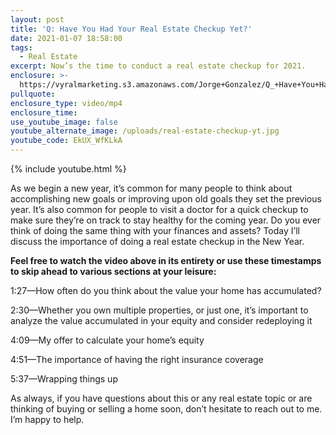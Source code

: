 ```yaml
---
layout: post
title: 'Q: Have You Had Your Real Estate Checkup Yet?'
date: 2021-01-07 18:58:00
tags:
  - Real Estate
excerpt: Now’s the time to conduct a real estate checkup for 2021.
enclosure: >-
  https://vyralmarketing.s3.amazonaws.com/Jorge+Gonzalez/Q_+Have+You+Had+Your+Real+Estate+Checkup+Yet_.mp4
pullquote:
enclosure_type: video/mp4
enclosure_time:
use_youtube_image: false
youtube_alternate_image: /uploads/real-estate-checkup-yt.jpg
youtube_code: EkUX_WfKLkA
---
```

{% include youtube.html %}

As we begin a new year, it’s common for many people to think about accomplishing new goals or improving upon old goals they set the previous year. It’s also common for people to visit a doctor for a quick checkup to make sure they’re on track to stay healthy for the coming year. Do you ever think of doing the same thing with your finances and assets? Today I’ll discuss the importance of doing a real estate checkup in the New Year.&nbsp;

**Feel free to watch the video above in its entirety or use these timestamps to skip ahead to various sections at your leisure:&nbsp;**

1:27—How often do you think about the value your home has accumulated?&nbsp;

2:30—Whether you own multiple properties, or just one, it’s important to analyze the value accumulated in your equity and consider redeploying it

4:09—My offer to calculate your home’s equity&nbsp;

4:51—The importance of having the right insurance coverage

5:37—Wrapping things up

As always, if you have questions about this or any real estate topic or are thinking of buying or selling a home soon, don’t hesitate to reach out to me. I’m happy to help.